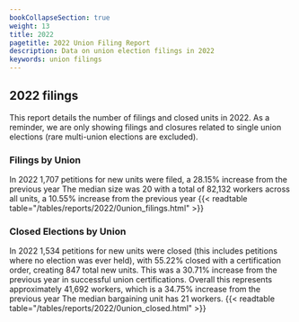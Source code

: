 ```yaml
---
bookCollapseSection: true
weight: 13
title: 2022
pagetitle: 2022 Union Filing Report
description: Data on union election filings in 2022
keywords: union filings
---
```


## 2022 filings

This report details the number of filings and closed units in 2022. As a reminder, we are only showing filings and closures related to single union elections (rare multi-union elections are excluded).

### Filings by Union
In 2022 1,707 petitions for new units were filed, a 28.15% increase from the previous year The median size was 20 with a total of 82,132 workers across all units, a 10.55% increase from the previous year
{{< readtable table="/tables/reports/2022/0union_filings.html" >}}

### Closed Elections by Union
In 2022 1,534 petitions for new units were closed (this includes petitions where no election was ever held), with 55.22% closed with a certification order, creating 847 total new units. This was a 30.71% increase from the previous year in successful union certifications. Overall this represents approximately 41,692 workers, which is a 34.75% increase from the previous year The median bargaining unit has 21 workers.
{{< readtable table="/tables/reports/2022/0union_closed.html" >}}
